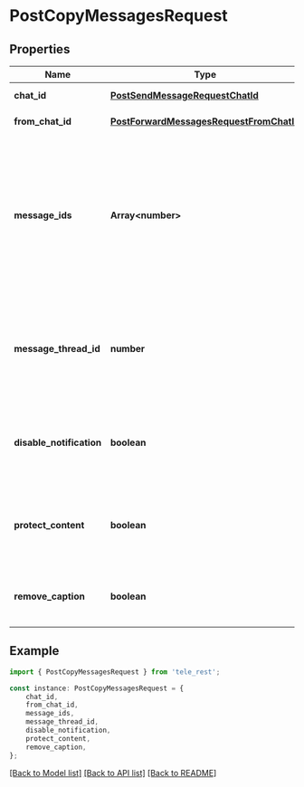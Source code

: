 # PostCopyMessagesRequest


## Properties

Name | Type | Description | Notes
------------ | ------------- | ------------- | -------------
**chat_id** | [**PostSendMessageRequestChatId**](PostSendMessageRequestChatId.md) |  | [default to undefined]
**from_chat_id** | [**PostForwardMessagesRequestFromChatId**](PostForwardMessagesRequestFromChatId.md) |  | [default to undefined]
**message_ids** | **Array&lt;number&gt;** | A JSON-serialized list of 1-100 identifiers of messages in the chat *from\\_chat\\_id* to copy. The identifiers must be specified in a strictly increasing order. | [default to undefined]
**message_thread_id** | **number** | Unique identifier for the target message thread (topic) of the forum; for forum supergroups only | [optional] [default to undefined]
**disable_notification** | **boolean** | Sends the messages [silently](https://telegram.org/blog/channels-2-0#silent-messages). Users will receive a notification with no sound. | [optional] [default to undefined]
**protect_content** | **boolean** | Protects the contents of the sent messages from forwarding and saving | [optional] [default to undefined]
**remove_caption** | **boolean** | Pass *True* to copy the messages without their captions | [optional] [default to undefined]

## Example

```typescript
import { PostCopyMessagesRequest } from 'tele_rest';

const instance: PostCopyMessagesRequest = {
    chat_id,
    from_chat_id,
    message_ids,
    message_thread_id,
    disable_notification,
    protect_content,
    remove_caption,
};
```

[[Back to Model list]](../README.md#documentation-for-models) [[Back to API list]](../README.md#documentation-for-api-endpoints) [[Back to README]](../README.md)

